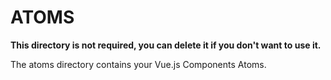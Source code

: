 # ATOMS

**This directory is not required, you can delete it if you don't want to use it.**

The atoms directory contains your Vue.js Components Atoms.
